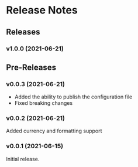 # Release Notes

## Releases

### v1.0.0 (2021-06-21)

## Pre-Releases

### v0.0.3 (2021-06-21)

* Added the ability to publish the configuration file
* Fixed breaking changes

### v0.0.2 (2021-06-21)

Added currency and formatting support

### v0.0.1 (2021-06-15)

Initial release.
